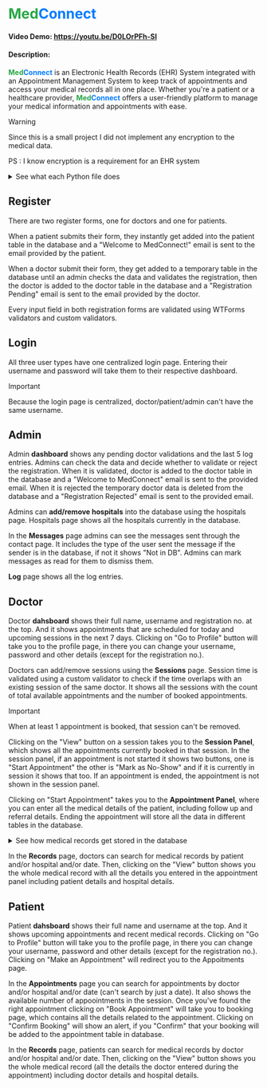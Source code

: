 # **<span style="color: #28a745;">Med</span><span style="color: #007bff;">Connect</span>**

#### Video Demo:  https://youtu.be/D0LOrPFh-SI

#### Description: 
**<span style="color: #28a745;">Med</span><span style="color: #007bff;">Connect</span>** is an Electronic Health Records (EHR) System integrated with an Appointment Management System to keep track of appointments and access your medical records all in one place. Whether you're a patient or a healthcare provider, **<span style="color: #28a745;">Med</span><span style="color: #007bff;">Connect</span>** offers a user-friendly platform to manage your medical information and appointments with ease.

> [!WARNING]
> Since this is a small project I did not implement any encryption to the medical data.
> 
> PS : I know encryption is a requirement for an EHR system

<details>

<summary>See what each Python file does</summary>

## \_\_init.py\_\_

Flask application factory is initialized in this file and it tells Python to treat the current directory as a package. 

It creates the medconnect application factory, sets the default config values, loads the configuration file if it exists and overwrites the existing config values, creates the instance folder if it doesn't exist, initializes all the extensions (eg: SQLAlchemy, Flask_Migrate, Flask_Mail, etc.), imports and registers the blueprints, configure url rules and set up jinja enironment filters.

## models.py

This file sets up SQLAlchemy and Flask Migrate. It contains all the models for all tables in the database and it sets up the relationships between the models.

## forms.py

This file contains all the WTForms's forms used in the project and custom validators to validate the form data.

## email.py

This file sets up Flask Mail. It defines a function which is used to send emails.

## helpers.py

This file contains flask decorators to ensure a user has logged in to access a certain page or only admins can access the "admin only" pages. It is used to define custom functions and define functions for jinja environment variables.

## auth.py

This file handles everything related to user authentication.

It handles the validation of registration form data of both doctor and patient registration, validation of login data of all 3 user types and while doing that plug the sqlalchemy user object into the flask's g namespace object and create a "user_type" variable inside flask session to show the type of the current logged in user, use flask's app_context_processor() function to make the "user_type" accessible throughout the application, user logout commands and lastly add an admin into the database manually.

<!-- Include add admin instructions -->

## doc.py

This file contains all the flask routes related to doctors

It handles display doctor dashboard, adding sessions, removing sessions, show all appointments in each session (session panel), start appointment, mark appointment as "no show", store medical records (appointment panel), handle AJAX requests for different sections in appointment panel, handle AJAX requests when changing account details and handle AJAX requests to get doctor and patient names lists.

## pt.py

This file contains all the flask routes related to patients

It handles display patient dashboard, search for appointments with Doctor and/or Hospital and/or Date (can't use just the date to search), add patient medical details, handle AJAX requests when removing items in medical details (it also handles the remove requests for appointment panel mentioned in doc.py), book appointments, cancel appointments (it should be done at least 7 days before the appointment date or you can't cancel), handle AJAX requests when changing account details and handle AJAX requests to get doctor and hospital names lists.

## admin.py

This file contains all the flask routes related to admins

It handles display admin dashboard, validate doctor registration, reject doctor registration, sends email to doctor, add/remove hospitals, show/mark as read messages sent through the contact page, show all the log entries.

## main.py

This file contains everyhting else that I couldn't specify as either doctor or patient or admin related

It handles displaying medconnect homepage, displays profiles for doctors and patients, search medical records for both patients and doctors, show medical records (only the respective patient and doctor have access to it), display contact page and store messages sent through the contact page.

 <br>

</details>

## Register

There are two register forms, one for doctors and one for patients. 

When a patient submits their form, they instantly get added into the patient table in the database and a "Welcome to MedConnect!" email is sent to the email provided by the patient. 

When a doctor submit their form, they get added to a temporary table in the database until an admin checks the data and validates the registration, then the doctor is added to the doctor table in the database and a "Registration Pending" email is sent to the email provided by the doctor.

Every input field in both registration forms are validated using WTForms validators and custom validators.

## Login

All three user types have one centralized login page. Entering their username and password will take them to their respective dashboard.

> [!IMPORTANT]
> Because the login page is centralized, doctor/patient/admin can't have the same username.

## Admin

Admin __dashboard__ shows any pending doctor validations and the last 5 log entries. Admins can check the data and decide whether to validate or reject the registration.
When it is validated, doctor is added to the doctor table in the database and a "Welcome to MedConnect" email is sent to the provided email. When it is rejected the temporary doctor data is deleted from the database and a "Registration Rejected" email is sent to the provided email.

Admins can __add/remove hospitals__ into the database using the hospitals page. Hospitals page shows all the hospitals currently in the database.

In the __Messages__ page admins can see the messages sent through the contact page. It includes the type of the user sent the message if the sender is in the database, if not it shows "Not in DB". Admins can mark messages as read for them to dismiss them.

__Log__ page shows all the log entries.

## Doctor

Doctor __dahsboard__ shows their full name, username and registration no. at the top. And it shows appointments that are scheduled for today and upcoming sessions in the next 7 days. Clicking on "Go to Profile" button will take you to the profile page, in there you can change your username, password and other details (except for the registration no.).

Doctors can add/remove sessions using the __Sessions__ page. Session time is validated using a custom validator to check if the time overlaps with an existing session of the same doctor. It shows all the sessions with the count of total available appointments and the number of booked appointments.

> [!IMPORTANT]
> When at least 1 appointment is booked, that session can't be removed.

Clicking on the "View" button on a session takes you to the __Session Panel__, which shows all the appointments currently booked in that session. In the session panel, if an appointment is not started it shows two buttons, one is "Start Appointment" the other is "Mark as No-Show" and if it is currently in session it shows that too. If an appointment is ended, the appointment is not shown in the session panel.

Clicking on "Start Appointment" takes you to the __Appointment Panel__, where you can enter all the medical details of the patient, including follow up and referral details. Ending the appointment will store all the data in different tables in the database.

<details>
<summary>See how medical records get stored in the database</summary>

### Patient Information Tab
When starting an appointment in the appointmnet panel, 1st tab has all the patient details including the patient medical history (if the patient has entered those details in their profile). 

### Examination Tab
On top of the Examination tab there is a button that shows another set of tabbed sections when clicked. It is there for the doctor to add to the patient medical history if needed. Next you can see an input field for the chief complaint. Next there are 2 sections for adding vital signs and examination notes. In these 2 sections you can add/remove items as needed (multiple items can be added)

### Tests Tab
There is a section that you can add tests into the database.

> [!NOTE]
> Test Tab is not fully implemented. Since I started this as a small project adding a full-fledged tests tab (including sending test requests to the relevent labs, get the test results back from the lab, etc.) is out of the scope of this project.

### Diagnosis & Treatment Tab
At the top you can type the diagnosis. Then the Treatment section is devided to 2 parts, medication and other. In medication section you can add all the medication you prescribe for the patient. In other section you can add everything else that you recommend the patient to do. (You can add/remove multiple items from these sections)

### End Tab
In the End tab you can add follow up details (follow up date, etc.) and/or referral details (referral date, doctor's name and specialization, referral reason, etc.) You can select a doctor that is in the database or you can type in a doctor's name that is not in the database by selecting "Other Doctor" from the doctors list.

### But, how is all the data stored?
Every section that has adding/removing multiple items functionality and the referral section have dedicated tables in the database. Everything else (cheif complaint, diagnosis and follow up details) are in a different table called medical record.

Once you start the appointment an entry in medical record table is created. After you end the appointment, medical record data (chief complaint, diagnosis and follow up details) will be updated. The tables dedicated to the sections you can add/remove multiple items get updated as you add/remove them.

> [!WARNING]
> Because of the way this is implemented, you cannot cancel an appointment and delete its data, once it is started.

</details>

In the __Records__ page, doctors can search for medical records by patient and/or hospital and/or date. Then, clicking on the "View" button shows you the whole medical record with all the details you entered in the appointment panel including patient details and hospital details.

## Patient

Patient __dahsboard__ shows their full name and username at the top. And it shows upcoming appointments and recent medical records. Clicking on "Go to Profile" button will take you to the profile page, in there you can change your username, password and other details (except for the registration no.). Clicking on "Make an Appointment" will redirect you to the Appoitments page.

In the __Appointments__ page you can search for appointments by doctor and/or hospital and/or date (can't search by just a date). It also shows the available number of appoointments in the session. Once you've found the right appointment clicking on "Book Appointment" will take you to booking page, which contains all the details related to the appointment. Clicking on "Confirm Booking" will show an alert, if you "Confirm" that your booking will be added to the  appointment table in database.

In the __Records__ page, patients can search for medical records by doctor and/or hospital and/or date. Then, clicking on the "View" button shows you the whole medical record (all the details the doctor entered during the appointment) including doctor details and hospital details.
